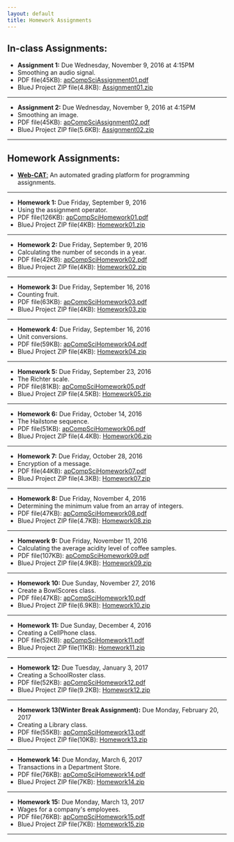 ```yaml
---
layout: default
title: Homework Assignments
---
```


## In-class Assignments:

+ **Assignment 1:** Due Wednesday, November 9, 2016 at 4:15PM
+ Smoothing an audio signal.
+ PDF file(45KB): [apCompSciAssignment01.pdf](/apcompsci3/assets/apCompSciAssignment01.pdf)
+ BlueJ Project ZIP file(4.8KB): [Assignment01.zip](/apcompsci3/assets/Assignment01.zip)

---

+ **Assignment 2:** Due Wednesday, November 9, 2016 at 4:15PM
+ Smoothing an image.
+ PDF file(45KB): [apCompSciAssignment02.pdf](/apcompsci3/assets/apCompSciAssignment02.pdf)
+ BlueJ Project ZIP file(5.6KB): [Assignment02.zip](/apcompsci3/assets/Assignment02.zip)

---

## Homework Assignments:

+ [**Web-CAT**:](http://ec2-54-65-207-33.ap-northeast-1.compute.amazonaws.com:8080/Web-CAT/WebObjects/Web-CAT.woa) An automated grading platform for programming assignments.

---

+ **Homework 1:** Due Friday, September 9, 2016
+ Using the assignment operator.
+ PDF file(126KB): [apCompSciHomework01.pdf](/apcompsci3/assets/apCompSciHomework01.pdf)
+ BlueJ Project ZIP file(4KB): [Homework01.zip](/apcompsci3/assets/Homework01.zip)

---

+ **Homework 2:** Due Friday, September 9, 2016
+ Calculating the number of seconds in a year.
+ PDF file(42KB): [apCompSciHomework02.pdf](/apcompsci3/assets/apCompSciHomework02.pdf)
+ BlueJ Project ZIP file(4KB): [Homework02.zip](/apcompsci3/assets/Homework02.zip)

---

+ **Homework 3:** Due Friday, September 16, 2016
+ Counting fruit.
+ PDF file(63KB): [apCompSciHomework03.pdf](/apcompsci3/assets/apCompSciHomework03.pdf)
+ BlueJ Project ZIP file(4KB): [Homework03.zip](/apcompsci3/assets/Homework03.zip)

---

+ **Homework 4:** Due Friday, September 16, 2016
+ Unit conversions.
+ PDF file(59KB): [apCompSciHomework04.pdf](/apcompsci3/assets/apCompSciHomework04.pdf)
+ BlueJ Project ZIP file(4KB): [Homework04.zip](/apcompsci3/assets/Homework04.zip)

---

+ **Homework 5:** Due Friday, September 23, 2016
+ The Richter scale.
+ PDF file(81KB): [apCompSciHomework05.pdf](/apcompsci3/assets/apCompSciHomework05.pdf)
+ BlueJ Project ZIP file(4.5KB): [Homework05.zip](/apcompsci3/assets/Homework05.zip)

---

+ **Homework 6:** Due Friday, October 14, 2016
+ The Hailstone sequence.
+ PDF file(51KB): [apCompSciHomework06.pdf](/apcompsci3/assets/apCompSciHomework06.pdf)
+ BlueJ Project ZIP file(4.4KB): [Homework06.zip](/apcompsci3/assets/Homework06.zip)

---

+ **Homework 7:** Due Friday, October 28, 2016
+ Encryption of a message.
+ PDF file(44KB): [apCompSciHomework07.pdf](/apcompsci3/assets/apCompSciHomework07.pdf)
+ BlueJ Project ZIP file(4.3KB): [Homework07.zip](/apcompsci3/assets/Homework07.zip)

---

+ **Homework 8:** Due Friday, November 4, 2016
+ Determining the minimum value from an array of integers.
+ PDF file(47KB): [apCompSciHomework08.pdf](/apcompsci3/assets/apCompSciHomework08.pdf)
+ BlueJ Project ZIP file(4.7KB): [Homework08.zip](/apcompsci3/assets/Homework08.zip)

---

+ **Homework 9:** Due Friday, November 11, 2016
+ Calculating the average acidity level of coffee samples.
+ PDF file(107KB): [apCompSciHomework09.pdf](/apcompsci3/assets/apCompSciHomework09.pdf)
+ BlueJ Project ZIP file(4.9KB): [Homework09.zip](/apcompsci3/assets/Homework09.zip)

---

+ **Homework 10:** Due Sunday, November 27, 2016
+ Create a BowlScores class.
+ PDF file(47KB): [apCompSciHomework10.pdf](/apcompsci3/assets/apCompSciHomework10.pdf)
+ BlueJ Project ZIP file(6.9KB): [Homework10.zip](/apcompsci3/assets/Homework10.zip)

---

+ **Homework 11:** Due Sunday, December 4, 2016
+ Creating a CellPhone class.
+ PDF file(52KB): [apCompSciHomework11.pdf](/apcompsci3/assets/apCompSciHomework11.pdf)
+ BlueJ Project ZIP file(11KB): [Homework11.zip](/apcompsci3/assets/Homework11.zip)

---

+ **Homework 12:** Due Tuesday, January 3, 2017
+ Creating a SchoolRoster class.
+ PDF file(52KB): [apCompSciHomework12.pdf](/apcompsci3/assets/apCompSciHomework12.pdf)
+ BlueJ Project ZIP file(9.2KB): [Homework12.zip](/apcompsci3/assets/Homework12.zip)

---

+ **Homework 13(Winter Break Assignment):** Due Monday, February 20, 2017
+ Creating a Library class.
+ PDF file(55KB): [apCompSciHomework13.pdf](/apcompsci3/assets/apCompSciHomework13.pdf)
+ BlueJ Project ZIP file(10KB): [Homework13.zip](/apcompsci3/assets/Homework13.zip)

---

+ **Homework 14:** Due Monday, March 6, 2017
+ Transactions in a Department Store.
+ PDF file(76KB): [apCompSciHomework14.pdf](/apcompsci3/assets/apCompSciHomework14.pdf)
+ BlueJ Project ZIP file(7KB): [Homework14.zip](/apcompsci3/assets/Homework14.zip)

---

+ **Homework 15:** Due Monday, March 13, 2017
+ Wages for a company's employees.
+ PDF file(76KB): [apCompSciHomework15.pdf](/apcompsci3/assets/apCompSciHomework15.pdf)
+ BlueJ Project ZIP file(7KB): [Homework15.zip](/apcompsci3/assets/Homework15.zip)

---

